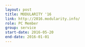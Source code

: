 ```yaml
---
layout: post
title: MODULARITY '16
link: http://2016.modularity.info/
role: PC Member
group: service
start-date: 2016-05-20
end-date: 2016-01-01
---
```

